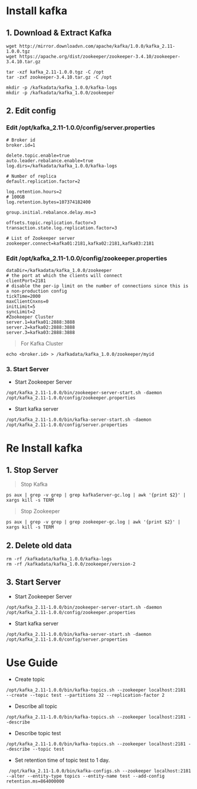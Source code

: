 # Install kafka

## 1. Download & Extract Kafka
```
wget http://mirror.downloadvn.com/apache/kafka/1.0.0/kafka_2.11-1.0.0.tgz
wget https://apache.org/dist/zookeeper/zookeeper-3.4.10/zookeeper-3.4.10.tar.gz

tar -xzf kafka_2.11-1.0.0.tgz -C /opt
tar -zxf zookeeper-3.4.10.tar.gz -C /opt

mkdir -p /kafkadata/kafka_1.0.0/kafka-logs
mkdir -p /kafkadata/kafka_1.0.0/zookeeper
```
## 2. Edit config

### Edit /opt/kafka_2.11-1.0.0/config/server.properties
```
# Broker id
broker.id=1

delete.topic.enable=true
auto.leader.rebalance.enable=true
log.dirs=/kafkadata/kafka_1.0.0/kafka-logs

# Number of replica
default.replication.factor=2

log.retention.hours=2  
# 100GB
log.retention.bytes=107374182400

group.initial.rebalance.delay.ms=3

offsets.topic.replication.factor=3
transaction.state.log.replication.factor=3

# List of Zookeeper server
zookeeper.connect=kafka01:2181,kafka02:2181,kafka03:2181
```

### Edit /opt/kafka_2.11-1.0.0/config/zookeeper.properties
```
dataDir=/kafkadata/kafka_1.0.0/zookeeper
# the port at which the clients will connect
clientPort=2181
# disable the per-ip limit on the number of connections since this is a non-production config
tickTime=2000
maxClientCnxns=0
initLimit=5
syncLimit=2
#Zookeeper Cluster
server.1=kafka01:2888:3888
server.2=kafka02:2888:3888
server.3=kafka03:2888:3888
```
> For Kafka Cluster
```
echo <broker.id> > /kafkadata/kafka_1.0.0/zookeeper/myid
```

### 3. Start Server
- Start Zookeeper Server
```
/opt/kafka_2.11-1.0.0/bin/zookeeper-server-start.sh -daemon /opt/kafka_2.11-1.0.0/config/zookeeper.properties
```
- Start kafka server
```
/opt/kafka_2.11-1.0.0/bin/kafka-server-start.sh -daemon /opt/kafka_2.11-1.0.0/config/server.properties
```


# Re Install kafka
## 1. Stop Server
> Stop Kafka
```
ps aux | grep -v grep | grep kafkaServer-gc.log | awk '{print $2}' | xargs kill -s TERM
```

> Stop Zookeeper
```
ps aux | grep -v grep | grep zookeeper-gc.log | awk '{print $2}' | xargs kill -s TERM
```
## 2. Delete old data
```
rm -rf /kafkadata/kafka_1.0.0/kafka-logs
rm -rf /kafkadata/kafka_1.0.0/zookeeper/version-2
``` 
## 3. Start Server

- Start Zookeeper Server
```
/opt/kafka_2.11-1.0.0/bin/zookeeper-server-start.sh -daemon /opt/kafka_2.11-1.0.0/config/zookeeper.properties
```
- Start kafka server
```
/opt/kafka_2.11-1.0.0/bin/kafka-server-start.sh -daemon /opt/kafka_2.11-1.0.0/config/server.properties
```

# Use Guide
- Create topic

```/opt/kafka_2.11-1.0.0/bin/kafka-topics.sh --zookeeper localhost:2181  --create --topic test --partitions 32 --replication-factor 2```

- Describe all topic

```/opt/kafka_2.11-1.0.0/bin/kafka-topics.sh --zookeeper localhost:2181 --describe```

- Describe topic test

```/opt/kafka_2.11-1.0.0/bin/kafka-topics.sh --zookeeper localhost:2181 --describe --topic test```

- Set retention time of topic test to 1 day.

``` /opt/kafka_2.11-1.0.0/bin/kafka-configs.sh --zookeeper localhost:2181 --alter --entity-type topics --entity-name test --add-config retention.ms=864000000```